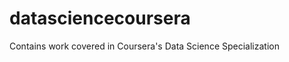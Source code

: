 datasciencecoursera
===================

Contains work covered in Coursera's Data Science Specialization
